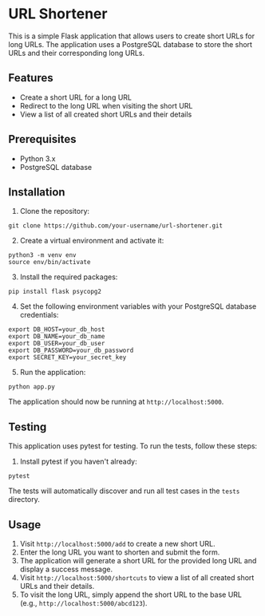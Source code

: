 # URL Shortener

This is a simple Flask application that allows users to create short URLs for long URLs. The application uses a PostgreSQL database to store the short URLs and their corresponding long URLs.

## Features

- Create a short URL for a long URL
- Redirect to the long URL when visiting the short URL
- View a list of all created short URLs and their details

## Prerequisites

- Python 3.x
- PostgreSQL database

## Installation

1. Clone the repository:

```
git clone https://github.com/your-username/url-shortener.git
```

2. Create a virtual environment and activate it:

```
python3 -m venv env
source env/bin/activate
```

3. Install the required packages:

```
pip install flask psycopg2
```

4. Set the following environment variables with your PostgreSQL database credentials:

```
export DB_HOST=your_db_host
export DB_NAME=your_db_name
export DB_USER=your_db_user
export DB_PASSWORD=your_db_password
export SECRET_KEY=your_secret_key
```

5. Run the application:

```
python app.py
```

The application should now be running at `http://localhost:5000`.

## Testing

This application uses pytest for testing. To run the tests, follow these steps:

1. Install pytest if you haven't already:

```
pytest
```
The tests will automatically discover and run all test cases in the `tests` directory.

## Usage

1. Visit `http://localhost:5000/add` to create a new short URL.
2. Enter the long URL you want to shorten and submit the form.
3. The application will generate a short URL for the provided long URL and display a success message.
4. Visit `http://localhost:5000/shortcuts` to view a list of all created short URLs and their details.
5. To visit the long URL, simply append the short URL to the base URL (e.g., `http://localhost:5000/abcd123`).
